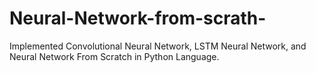 # Neural-Network-from-scrath-
Implemented Convolutional Neural Network, LSTM Neural Network, and Neural Network From Scratch in Python Language. 
